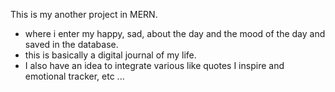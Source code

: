 This is my another project in MERN.
  - where i enter my happy, sad, about the day and the mood of the day and saved in the database.
  - this is basically a digital journal of my life.
  - I also have an idea to integrate various like quotes I inspire and emotional tracker, etc ...
